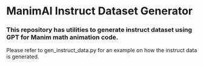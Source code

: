 # ManimAI Instruct Dataset Generator

### This repository has utilities to generate instruct dataset using GPT for Manim math animation code. 

Please refer to gen_instruct_data.py for an example on how the instruct data is generated.
